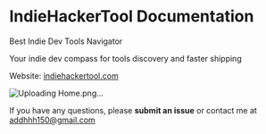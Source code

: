 # IndieHackerTool Documentation

Best Indie Dev Tools Navigator

Your indie dev compass for tools discovery and faster shipping

Website: [indiehackertool.com](https://www.indiehackertool.com/)

![Uploading Home.png…]()


If you have any questions, please **submit an issue** or contact me at addhhh150@gmail.com
